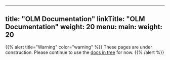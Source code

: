 
---
title: "OLM Documentation"
linkTitle: "OLM Documentation"
weight: 20
menu:
  main:
    weight: 20
---

{{% alert title="Warning" color="warning" %}}
These pages are under construction. Please continue to use the [docs in
tree](https://operator-framework.github.io/olm-book/)
for now.
{{% /alert %}}
